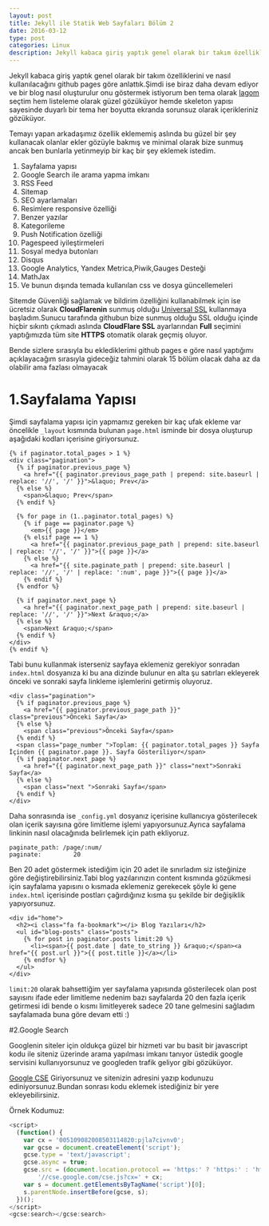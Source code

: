 ```yaml
---
layout: post
title: Jekyll ile Statik Web Sayfaları Bölüm 2
date: 2016-03-12
type: post
categories: Linux
description: Jekyll kabaca giriş yaptık genel olarak bir takım özelliklerini
---
```


Jekyll kabaca giriş yaptık genel olarak bir takım özelliklerini ve nasıl kullanılacağını github pages göre anlattık.Şimdi ise biraz daha devam ediyor ve bir blog nasıl oluşturulur onu göstermek istiyorum ben tema olarak [lagom](https://github.com/swanson/lagom) seçtim hem listeleme olarak güzel gözüküyor hemde skeleton yapısı sayesinde duyarlı bir tema her boyutta ekranda sorunsuz olarak içerikleriniz gözüküyor.

Temayı yapan arkadaşımız özellik eklememiş aslında bu güzel bir şey kullanacak olanlar ekler gözüyle bakmış ve minimal olarak bize sunmuş ancak ben bunlarla yetinmeyip bir kaç bir şey eklemek istedim.

1. Sayfalama yapısı
2. Google Search ile arama yapma imkanı
3. RSS Feed
4. Sitemap
5. SEO ayarlamaları
6. Resimlere responsive özelliği
7. Benzer yazılar
8. Kategorileme
9. Push Notification özelliği
10. Pagespeed iyileştirmeleri
11. Sosyal medya butonları
12. Disqus
13. Google Analytics, Yandex Metrica,Piwik,Gauges Desteği
14. MathJax
15. Ve bunun dışında temada kullanılan css ve dosya güncellemeleri

Sitemde Güvenliği sağlamak ve bildirim özelliğini kullanabilmek için ise ücretsiz olarak **CloudFlarenin** sunmuş olduğu [Universal SSL](https://www.cloudflare.com/ssl/) kullanmaya başladım.Sunucu tarafında githubun bize sunmuş olduğu SSL olduğu içinde hiçbir sıkıntı çıkmadı aslında **CloudFlare SSL** ayarlarından **Full** seçimini yaptığımızda tüm site **HTTPS** otomatik olarak geçmiş oluyor.

Bende sizlere sırasıyla bu eklediklerimi github pages e göre nasıl yaptığımı açıklayacağım sırasıyla gideceğiz tahmini olarak 15 bölüm olacak daha az da olabilir ama fazlası olmayacak

# 1.Sayfalama Yapısı

Şimdi sayfalama yapısı için yapmamız gereken bir kaç ufak ekleme var öncelikle `_layout` kısmında bulunan `page.html` isminde bir dosya oluşturup aşağıdaki kodları içerisine giriyorsunuz.


    {% if paginator.total_pages > 1 %}
    <div class="pagination">
      {% if paginator.previous_page %}
        <a href="{{ paginator.previous_page_path | prepend: site.baseurl | replace: '//', '/' }}">&laquo; Prev</a>
      {% else %}
        <span>&laquo; Prev</span>
      {% endif %}

      {% for page in (1..paginator.total_pages) %}
        {% if page == paginator.page %}
          <em>{{ page }}</em>
        {% elsif page == 1 %}
          <a href="{{ paginator.previous_page_path | prepend: site.baseurl | replace: '//', '/' }}">{{ page }}</a>
        {% else %}
          <a href="{{ site.paginate_path | prepend: site.baseurl | replace: '//', '/' | replace: ':num', page }}">{{ page }}</a>
        {% endif %}
      {% endfor %}

      {% if paginator.next_page %}
        <a href="{{ paginator.next_page_path | prepend: site.baseurl | replace: '//', '/' }}">Next &raquo;</a>
      {% else %}
        <span>Next &raquo;</span>
      {% endif %}
    </div>
    {% endif %}

Tabi bunu kullanmak isterseniz sayfaya eklemeniz gerekiyor sonradan `index.html` dosyanıza ki bu ana dizinde bulunur en alta şu satırları ekleyerek önceki ve sonraki sayfa linkleme işlemlerini getirmiş oluyoruz.


    <div class="pagination">
      {% if paginator.previous_page %}
        <a href="{{ paginator.previous_page_path }}" class="previous">Önceki Sayfa</a>
      {% else %}
        <span class="previous">Önceki Sayfa</span>
      {% endif %}
      <span class="page_number ">Toplam: {{ paginator.total_pages }} Sayfa İçinden {{ paginator.page }}. Sayfa Gösteriliyor</span>
      {% if paginator.next_page %}
        <a href="{{ paginator.next_page_path }}" class="next">Sonraki Sayfa</a>
      {% else %}
        <span class="next ">Sonraki Sayfa</span>
      {% endif %}
    </div>

Daha sonrasında ise `_config.yml` dosyanız içerisine kullanıcıya gösterilecek olan içerik sayısına göre limitleme işlemi yapıyorsunuz.Ayrıca sayfalama linkinin nasıl olacağınıda belirlemek için path ekliyoruz.

```
paginate_path: /page/:num/
paginate:         20
```

Ben 20 adet göstermek istediğim için 20 adet ile sınırladım siz isteğinize göre değiştirebilirsiniz.Tabi blog yazılarınızın content kısmında gözükmesi için sayfalama yapısını o kısmada eklemeniz gerekecek şöyle ki gene `index.html` içerisinde postları çağırdığınız kısma şu şekilde bir değişiklik yapıyorsunuz.


    <div id="home">
      <h2><i class="fa fa-bookmark"></i> Blog Yazıları</h2>
      <ul id="blog-posts" class="posts">
        {% for post in paginator.posts limit:20 %}
          <li><span>{{ post.date | date_to_string }} &raquo;</span><a href="{{ post.url }}">{{ post.title }}</a></li>
        {% endfor %}
      </ul>
    </div>


`limit:20` olarak bahsettiğim yer sayfalama yapısında gösterilecek olan post sayısını ifade eder limitleme nedenim bazı sayfalarda 20 den fazla içerik getirmesi idi bende o kısmı limitleyerek sadece 20 tane gelmesini sağladım sayfalamada buna göre devam etti :)

#2.Google Search

Googlenin siteler için oldukça güzel bir hizmeti var bu basit bir javascript kodu ile siteniz üzerinde arama yapılması imkanı tanıyor üstedik google servisini kullanıyorsunuz ve googleden trafik geliyor gibi gözüküyor.

[Google CSE](https://cse.google.com/cse/all "") Giriyorsunuz ve sitenizin adresini yazıp kodunuzu ediniyorsunuz.Bundan sonrası kodu eklemek istediğiniz bir yere ekleyebilirsiniz.

Örnek Kodumuz:

```javascript
<script>
  (function() {
    var cx = '005109082008503114820:pjla7civnv0';
    var gcse = document.createElement('script');
    gcse.type = 'text/javascript';
    gcse.async = true;
    gcse.src = (document.location.protocol == 'https:' ? 'https:' : 'http:') +
        '//cse.google.com/cse.js?cx=' + cx;
    var s = document.getElementsByTagName('script')[0];
    s.parentNode.insertBefore(gcse, s);
  })();
</script>
<gcse:search></gcse:search>
```
